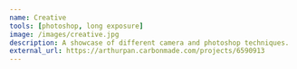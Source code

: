 ```yaml
---
name: Creative
tools: [photoshop, long exposure]
image: /images/creative.jpg
description: A showcase of different camera and photoshop techniques.
external_url: https://arthurpan.carbonmade.com/projects/6590913
---
```

